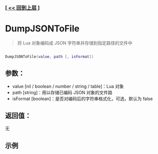 ### [[ << 回到上层 ]](README.md)

# DumpJSONToFile

> 将 Lua 对象编码成 JSON 字符串并存储到指定路径的文件中

```lua

DumpJSONToFile(value, path [, isFormat])

```

## 参数：

+ value [nil / boolean / number / string / table]：Lua 对象
+ path [string]：用以存储已编码 JSON 对象的文件路
+ isFormat [boolean]：是否对编码后的字符串格式化，可选，默认为 false

## 返回值：

无

## 示例

```lua

```